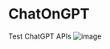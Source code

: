 # ChatOnGPT
Test ChatGPT APIs
![image](https://github.com/LerclercDuong/ChatOnGPT/assets/89032831/8571d0dd-541e-4304-b881-0596f298a326)
